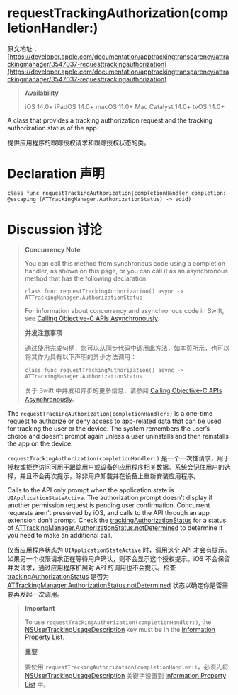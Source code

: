 # requestTrackingAuthorization(completionHandler:)

原文地址：[https://developer.apple.com/documentation/apptrackingtransparency/attrackingmanager/3547037-requesttrackingauthorization](https://developer.apple.com/documentation/apptrackingtransparency/attrackingmanager/3547037-requesttrackingauthorization)

> **Availability**
> 
> iOS 14.0+
iPadOS 14.0+
macOS 11.0+
Mac Catalyst 14.0+
tvOS 14.0+

A class that provides a tracking authorization request and the tracking authorization status of the app.

提供应用程序的跟踪授权请求和跟踪授权状态的类。

# Declaration 声明

```
class func requestTrackingAuthorization(completionHandler completion: @escaping (ATTrackingManager.AuthorizationStatus) -> Void)
```

# Discussion 讨论

>  **Concurrency Note** 
> 
> You can call this method from synchronous code using a completion handler, as shown on this page, or you can call it as an asynchronous method that has the following declaration:
>
> ```class func requestTrackingAuthorization() async -> ATTrackingManager.AuthorizationStatus```
> 
> For information about concurrency and asynchronous code in Swift, see [Calling Objective-C APIs Asynchronously](https://developer.apple.com/documentation/swift/calling_objective-c_apis_asynchronously).
> 
> **并发注意事项**
>
> 通过使用完成句柄，您可以从同步代码中调用此方法，如本页所示，也可以将其作为具有以下声明的异步方法调用：
>
> ```class func requestTrackingAuthorization() async -> ATTrackingManager.AuthorizationStatus```
> 
> 关于 Swift 中并发和异步的更多信息，请参阅 [Calling Objective-C APIs Asynchronously](https://developer.apple.com/documentation/swift/calling_objective-c_apis_asynchronously)。

The `requestTrackingAuthorization(completionHandler:)` is a one-time request to authorize or deny access to app-related data that can be used for tracking the user or the device. The system remembers the user’s choice and doesn’t prompt again unless a user uninstalls and then reinstalls the app on the device.

`requestTrackingAuthorization(completionHandler:)` 是一个一次性请求，用于授权或拒绝访问可用于跟踪用户或设备的应用程序相关数据。系统会记住用户的选择，并且不会再次提示，除非用户卸载并在设备上重新安装应用程序。

Calls to the API only prompt when the application state is `UIApplicationStateActive`. The authorization prompt doesn’t display if another permission request is pending user confirmation. Concurrent requests aren’t preserved by iOS, and calls to the API through an app extension don’t prompt. Check the [trackingAuthorizationStatus](https://developer.apple.com/documentation/apptrackingtransparency/attrackingmanager/3547038-trackingauthorizationstatus) for a status of [ATTrackingManager.AuthorizationStatus.notDetermined](https://developer.apple.com/documentation/apptrackingtransparency/attrackingmanager/authorizationstatus/notdetermined) to determine if you need to make an additional call.

仅当应用程序状态为 `UIApplicationStateActive` 时，调用这个 API 才会有提示。如果另一个权限请求正在等待用户确认，则不会显示这个授权提示。iOS 不会保留并发请求，通过应用程序扩展对 API 的调用也不会提示。检查  [trackingAuthorizationStatus](https://developer.apple.com/documentation/apptrackingtransparency/attrackingmanager/3547038-trackingauthorizationstatus) 是否为 [ATTrackingManager.AuthorizationStatus.notDetermined](https://developer.apple.com/documentation/apptrackingtransparency/attrackingmanager/authorizationstatus/notdetermined) 状态以确定你是否需要再发起一次调用。

> **Important**
>
> To use `requestTrackingAuthorization(completionHandler:)`, the [NSUserTrackingUsageDescription](https://developer.apple.com/documentation/bundleresources/information_property_list/nsusertrackingusagedescription) key must be in the [Information Property List](https://developer.apple.com/documentation/bundleresources/information_property_list).
> 
> **重要**
> 
> 要使用 `requestTrackingAuthorization(completionHandler:)`，必须先将 [NSUserTrackingUsageDescription](https://developer.apple.com/documentation/bundleresources/information_property_list/nsusertrackingusagedescription) 关键字设置到 [Information Property List](https://developer.apple.com/documentation/bundleresources/information_property_list) 中。
